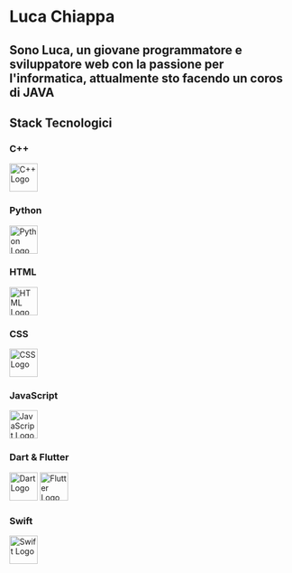 # Luca Chiappa

## Sono Luca, un giovane programmatore e sviluppatore web con la passione per l'informatica, attualmente sto facendo un coros di JAVA

## Stack Tecnologici

### C++
<img src="https://cdn.jsdelivr.net/gh/devicons/devicon/icons/cplusplus/cplusplus-original.svg" alt="C++ Logo" width="50px" />

### Python
<img src="https://cdn.jsdelivr.net/gh/devicons/devicon/icons/python/python-original.svg" alt="Python Logo" width="50px" />

### HTML
<img src="https://cdn.jsdelivr.net/gh/devicons/devicon/icons/html5/html5-original.svg" alt="HTML Logo" width="50px" />

### CSS
<img src="https://cdn.jsdelivr.net/gh/devicons/devicon/icons/css3/css3-original.svg" alt="CSS Logo" width="50px" />

### JavaScript
<img src="https://cdn.jsdelivr.net/gh/devicons/devicon/icons/javascript/javascript-original.svg" alt="JavaScript Logo" width="50px" />

### Dart & Flutter
<img src="https://cdn.jsdelivr.net/gh/devicons/devicon/icons/dart/dart-original.svg" alt="Dart Logo" width="50px" />
<img src="https://cdn.jsdelivr.net/gh/devicons/devicon/icons/flutter/flutter-original.svg" alt="Flutter Logo" width="50px" />

### Swift
<img src="https://cdn.jsdelivr.net/gh/devicons/devicon/icons/swift/swift-original.svg" alt="Swift Logo" width="50px" />

